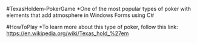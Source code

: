 #TexasHoldem-PokerGame
*One of the most popular types of poker with elements that add atmosphere in Windows Forms using C#

#HowToPlay
*To learn more about this type of poker, follow this link: https://en.wikipedia.org/wiki/Texas_hold_%27em

